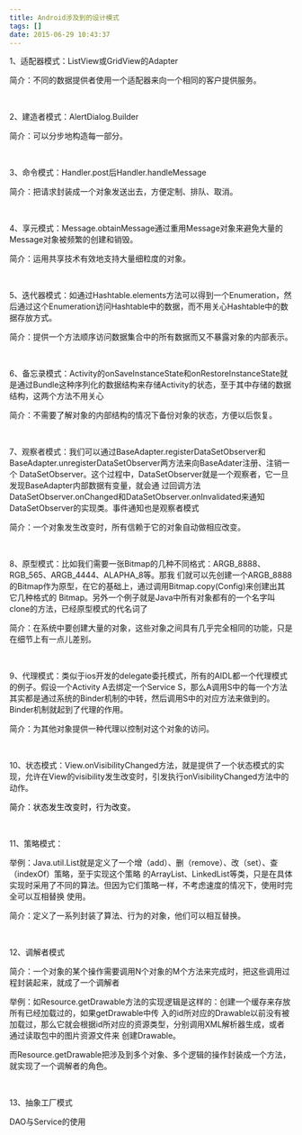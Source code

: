 ```yaml
---
title: Android涉及到的设计模式
tags: []
date: 2015-06-29 10:43:37
---
```


<div id="article_content" class="article_content">

1、适配器模式：ListView或GridView的Adapter

简介：不同的数据提供者使用一个适配器来向一个相同的客户提供服务。

&nbsp;

2、建造者模式：AlertDialog.Builder

简介：可以分步地构造每一部分。
<!-- more -->
&nbsp;

3、命令模式：Handler.post后Handler.handleMessage

简介：把请求封装成一个对象发送出去，方便定制、排队、取消。

&nbsp;

4、享元模式：Message.obtainMessage通过重用Message对象来避免大量的Message对象被频繁的创建和销毁。

简介：运用共享技术有效地支持大量细粒度的对象。

&nbsp;

5、迭代器模式：如通过Hashtable.elements方法可以得到一个Enumeration，然后通过这个Enumeration访问Hashtable中的数据，而不用关心Hashtable中的数据存放方式。

简介：提供一个方法顺序访问数据集合中的所有数据而又不暴露对象的内部表示。

&nbsp;

6、备忘录模式：Activity的onSaveInstanceState和onRestoreInstanceState就是通过Bundle这种序列化的数据结构来存储Activity的状态，至于其中存储的数据结构，这两个方法不用关心

简介：不需要了解对象的内部结构的情况下备份对象的状态，方便以后恢复。

&nbsp;

7、观察者模式：我们可以通过BaseAdapter.registerDataSetObserver和
BaseAdapter.unregisterDataSetObserver两方法来向BaseAdater注册、注销一个
DataSetObserver。这个过程中，DataSetObserver就是一个观察者，它一旦发现BaseAdapter内部数据有变量，就会通
过回调方法DataSetObserver.onChanged和DataSetObserver.onInvalidated来通知
DataSetObserver的实现类。事件通知也是观察者模式

简介：一个对象发生改变时，所有信赖于它的对象自动做相应改变。

&nbsp;

8、原型模式：比如我们需要一张Bitmap的几种不同格式：ARGB_8888、RGB_565、ARGB_4444、ALAPHA_8等。那我
们就可以先创建一个ARGB_8888的Bitmap作为原型，在它的基础上，通过调用Bitmap.copy(Config)来创建出其它几种格式的
Bitmap。另外一个例子就是Java中所有对象都有的一个名字叫clone的方法，已经原型模式的代名词了

简介：在系统中要创建大量的对象，这些对象之间具有几乎完全相同的功能，只是在细节上有一点儿差别。

&nbsp;

9、代理模式：类似于ios开发的delegate委托模式，所有的AIDL都一个代理模式的例子。假设一个Activity 
A去绑定一个Service 
S，那么A调用S中的每一个方法其实都是通过系统的Binder机制的中转，然后调用S中的对应方法来做到的。Binder机制就起到了代理的作用。

简介：为其他对象提供一种代理以控制对这个对象的访问。

&nbsp;

10、状态模式：View.onVisibilityChanged方法，就是提供了一个状态模式的实现，允许在View的visibility发生改变时，引发执行onVisibilityChanged方法中的动作。

<span style="color:#000000">简介：状态发生改变时，行为改变。</span>

&nbsp;

11、策略模式：

举例：Java.util.List就是定义了一个增（add）、删（remove）、改（set）、查（indexOf）策略，至于实现这个策略
的ArrayList、LinkedList等类，只是在具体实现时采用了不同的算法。但因为它们策略一样，不考虑速度的情况下，使用时完全可以互相替换
使用。

简介：定义了一系列封装了算法、行为的对象，他们可以相互替换。

&nbsp;

12、调解者模式

简介：一个对象的某个操作需要调用N个对象的M个方法来完成时，把这些调用过程封装起来，就成了一个调解者

举例：如Resource.getDrawable方法的实现逻辑是这样的：创建一个缓存来存放所有已经加载过的，如果getDrawable中传
入的id所对应的Drawable以前没有被加载过，那么它就会根据id所对应的资源类型，分别调用XML解析器生成，或者通过读取包中的图片资源文件来
创建Drawable。

而Resource.getDrawable把涉及到多个对象、多个逻辑的操作封装成一个方法，就实现了一个调解者的角色。

&nbsp;

13、抽象工厂模式

DAO与Service的使用
</div>
